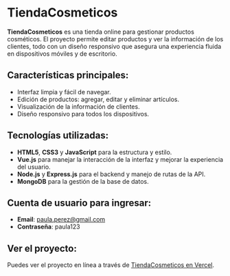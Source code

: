 # TiendaCosmeticos

**TiendaCosmeticos** es una tienda online para gestionar productos cosméticos. El proyecto permite editar productos y ver la información de los clientes, todo con un diseño responsivo que asegura una experiencia fluida en dispositivos móviles y de escritorio.

## Características principales:
- Interfaz limpia y fácil de navegar.
- Edición de productos: agregar, editar y eliminar artículos.
- Visualización de la información de clientes.
- Diseño responsivo para todos los dispositivos.

## Tecnologías utilizadas:
- **HTML5**, **CSS3** y **JavaScript** para la estructura y estilo.
- **Vue.js** para manejar la interacción de la interfaz y mejorar la experiencia del usuario.
- **Node.js** y **Express.js** para el backend y manejo de rutas de la API.
- **MongoDB** para la gestión de la base de datos.

## Cuenta de usuario para ingresar:
- **Email**: paula.perez@gmail.com
- **Contraseña**: paula123

## Ver el proyecto:
Puedes ver el proyecto en línea a través de [TiendaCosmeticos en Vercel](https://tienda-cosmeticos-ten.vercel.app).
